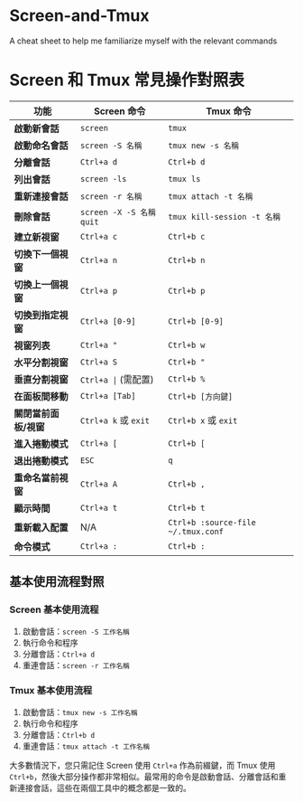 # Screen-and-Tmux
A cheat sheet to help me familiarize myself with the relevant commands

# Screen 和 Tmux 常見操作對照表

| 功能 | Screen 命令 | Tmux 命令 |
|------|------------|-----------|
| **啟動新會話** | `screen` | `tmux` |
| **啟動命名會話** | `screen -S 名稱` | `tmux new -s 名稱` |
| **分離會話** | `Ctrl+a d` | `Ctrl+b d` |
| **列出會話** | `screen -ls` | `tmux ls` |
| **重新連接會話** | `screen -r 名稱` | `tmux attach -t 名稱` |
| **刪除會話** | `screen -X -S 名稱 quit` | `tmux kill-session -t 名稱` |
| **建立新視窗** | `Ctrl+a c` | `Ctrl+b c` |
| **切換下一個視窗** | `Ctrl+a n` | `Ctrl+b n` |
| **切換上一個視窗** | `Ctrl+a p` | `Ctrl+b p` |
| **切換到指定視窗** | `Ctrl+a [0-9]` | `Ctrl+b [0-9]` |
| **視窗列表** | `Ctrl+a "` | `Ctrl+b w` |
| **水平分割視窗** | `Ctrl+a S` | `Ctrl+b "` |
| **垂直分割視窗** | `Ctrl+a \|` (需配置) | `Ctrl+b %` |
| **在面板間移動** | `Ctrl+a [Tab]` | `Ctrl+b [方向鍵]` |
| **關閉當前面板/視窗** | `Ctrl+a k` 或 `exit` | `Ctrl+b x` 或 `exit` |
| **進入捲動模式** | `Ctrl+a [` | `Ctrl+b [` |
| **退出捲動模式** | `ESC` | `q` |
| **重命名當前視窗** | `Ctrl+a A` | `Ctrl+b ,` |
| **顯示時間** | `Ctrl+a t` | `Ctrl+b t` |
| **重新載入配置** | N/A | `Ctrl+b :source-file ~/.tmux.conf` |
| **命令模式** | `Ctrl+a :` | `Ctrl+b :` |

## 基本使用流程對照

### Screen 基本使用流程
1. 啟動會話：`screen -S 工作名稱`
2. 執行命令和程序
3. 分離會話：`Ctrl+a d`
4. 重連會話：`screen -r 工作名稱`

### Tmux 基本使用流程
1. 啟動會話：`tmux new -s 工作名稱`
2. 執行命令和程序
3. 分離會話：`Ctrl+b d`
4. 重連會話：`tmux attach -t 工作名稱`

大多數情況下，您只需記住 Screen 使用 `Ctrl+a` 作為前綴鍵，而 Tmux 使用 `Ctrl+b`，然後大部分操作都非常相似。最常用的命令是啟動會話、分離會話和重新連接會話，這些在兩個工具中的概念都是一致的。
